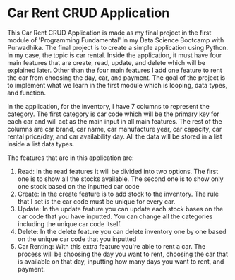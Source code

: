 # Car Rent CRUD Application
This Car Rent CRUD Application is made as my final project in the first module of 'Programming Fundamental' in my Data Science Bootcamp with Purwadhika. The final project is to create a simple application using Python. In my case, the topic is car rental. Inside the application, it must have four main features that are create, read, update, and delete which will be explained later. Other than the four main features I add one feature to rent the car from choosing the day, car, and payment. The goal of the project is to implement what we learn in the first module which is looping, data types, and function. 

In the application, for the inventory, I have 7 columns to represent the category. The first category is car code which will be the primary key for each car and will act as the main input in all main features. The rest of the columns are car brand, car name, car manufacture year, car capacity, car rental price/day, and car availability day. All the data will be stored in a list inside a list data types. 

The features that are in this application are:
1. Read: In the read features it will be divided into two options. The first one is to show all the stocks available. The second one is to show only one stock based      on the inputted car code
2. Create: In the create feature is to add stock to the inventory. The rule that I set is the car code must be unique for every car.
3. Update: In the update feature you can update each stock bases on the car code that you have inputted. You can change all the categories including the unique car code itself.
4. Delete: In the delete feature you can delete inventory one by one based on the unique car code that you inputted
5. Car Renting: With this extra feature you're able to rent a car. The process will be choosing the day you want to rent, choosing the car that is available on that day, inputting how many days you want to rent, and payment.
